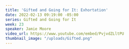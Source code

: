 ```yaml
---
title: 'Gifted and Going for It: Exhortation'
date: 2022-02-13 09:19:00 -05:00
series: Gifted and Going for It
week: 23
speaker: Jamie Moore
video_url: https://www.youtube.com/embed/PvjvdZLltPU
thumbnail_image: "/uploads/Gifted.png"
---
```


